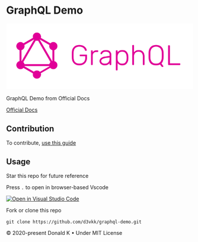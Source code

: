# GraphQL Demo

![GraphQL Logo](https://github.com/d3vkk/graphql-demo/blob/master/graphql-logo.png)

GraphQL Demo from Official Docs

[Official Docs](https://graphql.org/graphql-js/)

## Contribution

To contribute, [use this guide](https://github.com/d3vkk/open-source/blob/master/CONTRIBUTING.md)

## Usage

Star this repo for future reference

Press `.` to open in browser-based Vscode

[![Open in Visual Studio Code](https://open.vscode.dev/badges/open-in-vscode.svg)](https://open.vscode.dev/d3vkk/graphql-demo)

Fork or clone this repo
```
git clone https://github.com/d3vkk/graphql-demo.git
```

© 2020-present Donald K • Under MIT License
